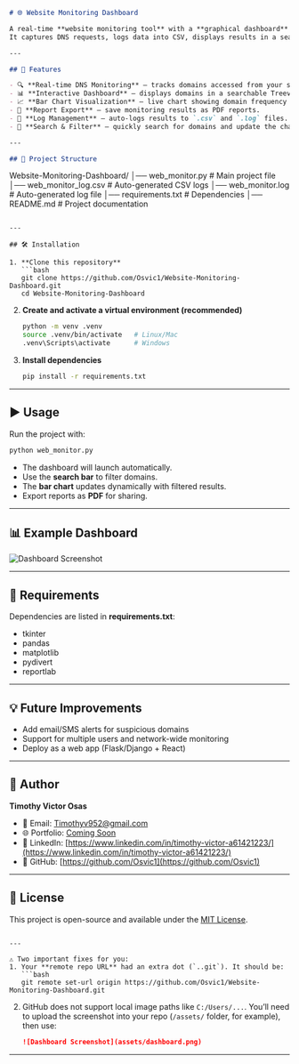 ```markdown
# 🌐 Website Monitoring Dashboard

A real-time **website monitoring tool** with a **graphical dashboard** for visualizing and analyzing domain activity.  
It captures DNS requests, logs data into CSV, displays results in a searchable Treeview, and generates reports in PDF format.

---

## 🚀 Features

- 🔍 **Real-time DNS Monitoring** – tracks domains accessed from your system.
- 📊 **Interactive Dashboard** – displays domains in a searchable Treeview.
- 📈 **Bar Chart Visualization** – live chart showing domain frequency (updates with search filter).
- 📄 **Report Export** – save monitoring results as PDF reports.
- 📝 **Log Management** – auto-logs results to `.csv` and `.log` files.
- 🎯 **Search & Filter** – quickly search for domains and update the chart dynamically.

---

## 📂 Project Structure
```

Website-Monitoring-Dashboard/
│── web_monitor.py # Main project file
│── web_monitor_log.csv # Auto-generated CSV logs
│── web_monitor.log # Auto-generated log file
│── requirements.txt # Dependencies
│── README.md # Project documentation

````

---

## 🛠️ Installation

1. **Clone this repository**
   ```bash
   git clone https://github.com/Osvic1/Website-Monitoring-Dashboard.git
   cd Website-Monitoring-Dashboard
````

2. **Create and activate a virtual environment (recommended)**

   ```bash
   python -m venv .venv
   source .venv/bin/activate   # Linux/Mac
   .venv\Scripts\activate      # Windows
   ```

3. **Install dependencies**

   ```bash
   pip install -r requirements.txt
   ```

---

## ▶️ Usage

Run the project with:

```bash
python web_monitor.py
```

- The dashboard will launch automatically.
- Use the **search bar** to filter domains.
- The **bar chart** updates dynamically with filtered results.
- Export reports as **PDF** for sharing.

---

## 📊 Example Dashboard

![Dashboard Screenshot](C:/Users/USER/OneDrive/Pictures/Screenshots%201/Screenshot%202025-08-21%20134313.png)

---

## 📑 Requirements

Dependencies are listed in **requirements.txt**:

- tkinter
- pandas
- matplotlib
- pydivert
- reportlab

---

## 💡 Future Improvements

- Add email/SMS alerts for suspicious domains
- Support for multiple users and network-wide monitoring
- Deploy as a web app (Flask/Django + React)

---

## 👤 Author

**Timothy Victor Osas**

- 📧 Email: [Timothyv952@gmail.com](mailto:Timothyv952@gmail.com)
- 🌐 Portfolio: [Coming Soon](#)
- 💼 LinkedIn: [https://www.linkedin.com/in/timothy-victor-a61421223/](https://www.linkedin.com/in/timothy-victor-a61421223/)
- 🐙 GitHub: [https://github.com/Osvic1](https://github.com/Osvic1)

---

## 📜 License

This project is open-source and available under the [MIT License](LICENSE).

````

---

⚠️ Two important fixes for you:
1. Your **remote repo URL** had an extra dot (`..git`). It should be:
   ```bash
   git remote set-url origin https://github.com/Osvic1/Website-Monitoring-Dashboard.git
````

2. GitHub does not support local image paths like `C:/Users/...`. You’ll need to upload the screenshot into your repo (`/assets/` folder, for example), then use:

   ```markdown
   ![Dashboard Screenshot](assets/dashboard.png)
   ```

---

